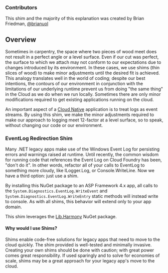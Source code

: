 ### Contributors 
This shim and the majority of this explanation was created by Brian Friedman, [@brianuol](https://github.com/brianuol)

## Overview
Sometimes in carpentry, the space where two pieces of wood meet does not result in a perfect angle or a level surface.  Even if our cut was perfect, the surface to which we attach may not conform to our expectations due to changes introduced by its environment.  In these cases, we use shims (thin slices of wood) to make minor adjustments until the desired fit is achieved. This analogy translates well in the world of coding; despite our best intentions, the contours of our environment in conjunction with the limitations of our underlying runtime prevent us from doing "the same thing" in the Cloud as we do when we run locally. Sometimes there are only minor modifications required to get existing applications running on the cloud. 

An important aspect of a <a href="http://12factor.net">Cloud Native</a> application is to treat logs as event streams. By using this shim, we make the minor adjustments required to make our approach to logging meet 12-factor at a level surface, so to speak, without changing our code or our environment.

### EventLog Redirection Shim
 Many .NET legacy apps make use of the Windows Event Log for persisting errors and warnings raised at runtime.  Until recently, the common wisdom for running code that references the Event Log on Cloud Foundry has been, "don't do it".  In other words, refactor all of your calls to EventLog to something more cloudy, like ILogger.Log, or Console.WriteLine.  Now we have a third option:  just use a shim.

By installing this NuGet package to an ASP Framework 4.x app, all calls to the `System.Diagnostics.EventLog.WriteEvent` and `System.Diagnostics.EventLog.WriteEntry` static methods will instead write to console.  As with all shims, this behavior will extend only to your app domain. 

This shim leverages the <a target="tab" href="https://github.com/pardeike/Harmony/wiki">Lib.Harmony</a> NuGet package. 

#### Why would I use Shims?

Shims enable code-free solutions for legacy apps that need to move to the cloud quickly. The shim provided is well-tested and minimally invasive. Creating your own shims should be done with caution; with great power comes great responsibility. If used sparingly and to solve for economies of scale, shims may be a great approach for your legacy app's move to the cloud.
